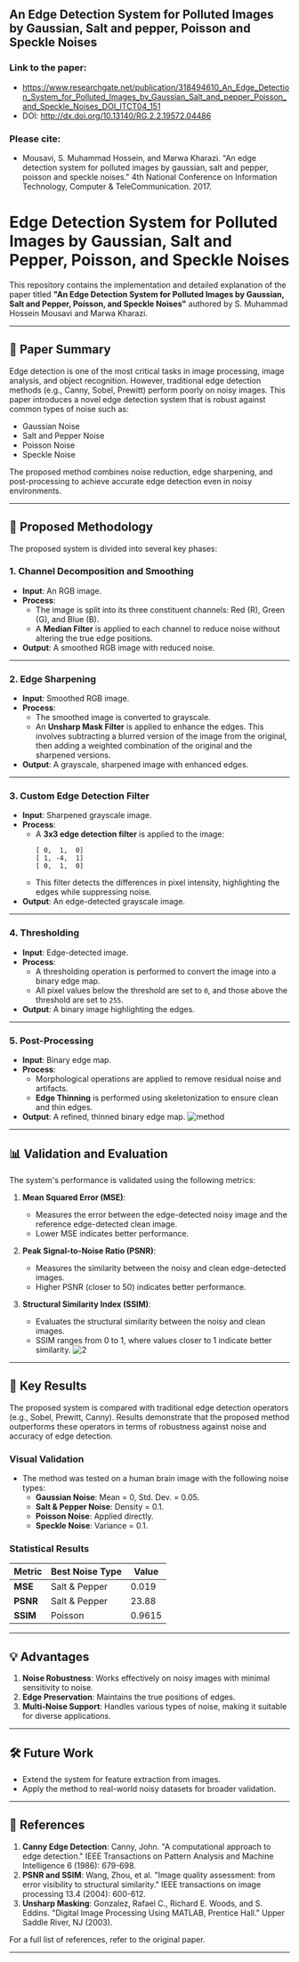 ## An Edge Detection System for Polluted Images by Gaussian, Salt and pepper, Poisson and Speckle Noises

### Link to the paper:
- https://www.researchgate.net/publication/318494610_An_Edge_Detection_System_for_Polluted_Images_by_Gaussian_Salt_and_pepper_Poisson_and_Speckle_Noises_DOI_ITCT04_151
- DOI: http://dx.doi.org/10.13140/RG.2.2.19572.04486
### Please cite:
- Mousavi, S. Muhammad Hossein, and Marwa Kharazi. "An edge detection system for polluted images by gaussian, salt and pepper, poisson and speckle noises." 4th National Conference on Information Technology, Computer & TeleCommunication. 2017.

# Edge Detection System for Polluted Images by Gaussian, Salt and Pepper, Poisson, and Speckle Noises

This repository contains the implementation and detailed explanation of the paper titled **"An Edge Detection System for Polluted Images by Gaussian, Salt and Pepper, Poisson, and Speckle Noises"** authored by S. Muhammad Hossein Mousavi and Marwa Kharazi.

---

## 📜 Paper Summary

Edge detection is one of the most critical tasks in image processing, image analysis, and object recognition. However, traditional edge detection methods (e.g., Canny, Sobel, Prewitt) perform poorly on noisy images. This paper introduces a novel edge detection system that is robust against common types of noise such as:
- Gaussian Noise
- Salt and Pepper Noise
- Poisson Noise
- Speckle Noise

The proposed method combines noise reduction, edge sharpening, and post-processing to achieve accurate edge detection even in noisy environments.

---

## 🚀 Proposed Methodology

The proposed system is divided into several key phases:

### 1. **Channel Decomposition and Smoothing**
- **Input**: An RGB image.
- **Process**:
  - The image is split into its three constituent channels: Red (R), Green (G), and Blue (B).
  - A **Median Filter** is applied to each channel to reduce noise without altering the true edge positions.
- **Output**: A smoothed RGB image with reduced noise.

---

### 2. **Edge Sharpening**
- **Input**: Smoothed RGB image.
- **Process**:
  - The smoothed image is converted to grayscale.
  - An **Unsharp Mask Filter** is applied to enhance the edges. This involves subtracting a blurred version of the image from the original, then adding a weighted combination of the original and the sharpened versions.
- **Output**: A grayscale, sharpened image with enhanced edges.

---

### 3. **Custom Edge Detection Filter**
- **Input**: Sharpened grayscale image.
- **Process**:
  - A **3x3 edge detection filter** is applied to the image:
    ```
    [ 0,  1,  0]
    [ 1, -4,  1]
    [ 0,  1,  0]
    ```
  - This filter detects the differences in pixel intensity, highlighting the edges while suppressing noise.
- **Output**: An edge-detected grayscale image.

---

### 4. **Thresholding**
- **Input**: Edge-detected image.
- **Process**:
  - A thresholding operation is performed to convert the image into a binary edge map.
  - All pixel values below the threshold are set to `0`, and those above the threshold are set to `255`.
- **Output**: A binary image highlighting the edges.

---

### 5. **Post-Processing**
- **Input**: Binary edge map.
- **Process**:
  - Morphological operations are applied to remove residual noise and artifacts.
  - **Edge Thinning** is performed using skeletonization to ensure clean and thin edges.
- **Output**: A refined, thinned binary edge map.
![method](https://github.com/user-attachments/assets/bf0b8512-3f21-44a9-a6e1-9cbd9b370359)

---

## 📊 Validation and Evaluation

The system's performance is validated using the following metrics:
1. **Mean Squared Error (MSE)**:
   - Measures the error between the edge-detected noisy image and the reference edge-detected clean image.
   - Lower MSE indicates better performance.

2. **Peak Signal-to-Noise Ratio (PSNR)**:
   - Measures the similarity between the noisy and clean edge-detected images.
   - Higher PSNR (closer to 50) indicates better performance.

3. **Structural Similarity Index (SSIM)**:
   - Evaluates the structural similarity between the noisy and clean images.
   - SSIM ranges from 0 to 1, where values closer to 1 indicate better similarity.
![2](https://github.com/user-attachments/assets/a16d703d-1cd9-4a23-8e71-8108a77a72bd)

---

## 🔬 Key Results

The proposed system is compared with traditional edge detection operators (e.g., Sobel, Prewitt, Canny). Results demonstrate that the proposed method outperforms these operators in terms of robustness against noise and accuracy of edge detection.

### Visual Validation
- The method was tested on a human brain image with the following noise types:
  - **Gaussian Noise**: Mean = 0, Std. Dev. = 0.05.
  - **Salt & Pepper Noise**: Density = 0.1.
  - **Poisson Noise**: Applied directly.
  - **Speckle Noise**: Variance = 0.1.

### Statistical Results
| Metric | Best Noise Type | Value |
|--------|-----------------|-------|
| **MSE** | Salt & Pepper  | 0.019 |
| **PSNR** | Salt & Pepper | 23.88 |
| **SSIM** | Poisson       | 0.9615 |

---

## 💡 Advantages

1. **Noise Robustness**: Works effectively on noisy images with minimal sensitivity to noise.
2. **Edge Preservation**: Maintains the true positions of edges.
3. **Multi-Noise Support**: Handles various types of noise, making it suitable for diverse applications.

---

## 🛠️ Future Work

- Extend the system for feature extraction from images.
- Apply the method to real-world noisy datasets for broader validation.

---

## 📖 References

1. **Canny Edge Detection**: Canny, John. "A computational approach to edge detection." IEEE Transactions on Pattern Analysis and Machine Intelligence 6 (1986): 679-698.
2. **PSNR and SSIM**: Wang, Zhou, et al. "Image quality assessment: from error visibility to structural similarity." IEEE transactions on image processing 13.4 (2004): 600-612.
3. **Unsharp Masking**: Gonzalez, Rafael C., Richard E. Woods, and S. Eddins. "Digital Image Processing Using MATLAB, Prentice Hall." Upper Saddle River, NJ (2003).

For a full list of references, refer to the original paper.

---

